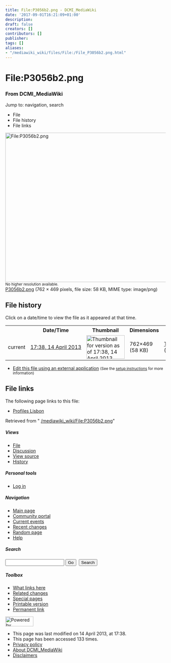 ```yaml
---
title: File:P3056b2.png - DCMI_MediaWiki
date: '2017-09-01T16:21:09+01:00'
description: 
draft: false
creators: []
contributors: []
publisher: 
tags: []
aliases:
- "/mediawiki_wiki/files/File:/File_P3056b2.png.html"
---
```


<a id="top"></a>
# File:P3056b2.png

### From DCMI\_MediaWiki

Jump to: navigation, search
<!-- start content -->
- File
- File history
- File links

 [<img alt="File:P3056b2.png" src="/images/9/90/P3056b2.png" width="762" height="469">](/mediawiki_wiki/files/P3056b2.png)  
<small>No higher resolution available.</small>  
 [P3056b2.png](/images/9/90/P3056b2.png)‎ (762 × 469 pixels, file size: 58 KB, MIME type: image/png)
<!-- 
NewPP limit report
Preprocessor node count: 0/1000000
Post-expand include size: 0/2097152 bytes
Template argument size: 0/2097152 bytes
Expensive parser function count: 0/100
-->
## File history

Click on a date/time to view the file as it appeared at that time.

<table class="wikitable filehistory">
  <tr>
    <td></td>
    <th>Date/Time</th>
    <th>Thumbnail</th>
    <th>Dimensions</th>
    <th>User</th>
    <th>Comment</th>
  </tr>
  <tr>
    <td>current</td>
    <td class="filehistory-selected" style="white-space: nowrap;"><a href="/mediawiki_wiki/files/P3056b2.png">17:38, 14 April 2013</a></td>
    <td><a href="/images/9/90/P3056b2.png"><img alt="Thumbnail for version as of 17:38, 14 April 2013" src="/images/9/90/P3056b2.png" width="120" height="74"></a></td>
    <td>762×469 <span style="white-space: nowrap;">(58 KB)</span>
    </td>
    <td>
      <a href="/index.php/User:TomBaker" title="User:TomBaker" class="mw-userlink">TomBaker</a> <span style="white-space: nowrap;"> <span class="mw-usertoollinks">(<a href="/index.php?title=User_talk:TomBaker&amp;action=edit&amp;redlink=1" class="new" title="User talk:TomBaker (page does not exist)">Talk</a> | <a href="/index.php/Special:Contributions/TomBaker" title="Special:Contributions/TomBaker">contribs</a>)</span></span>
    </td>
    <td></td>
  </tr>
</table>

  

- [Edit this file using an external application](/index.php?title=File:P3056b2.png&action=edit&externaledit=true&mode=file "File:P3056b2.png") <small>(See the <a href="http://www.mediawiki.org/wiki/Manual:External_editors" class="external text" rel="nofollow">setup instructions</a> for more information)</small>

## File links

The following page links to this file:

- [Profiles Lisbon](/index.php/Profiles_Lisbon "Profiles Lisbon")

Retrieved from " [/mediawiki_wiki/File:P3056b2.png](/mediawiki_wiki/files/File:/File:P3056b2.png.html)"

<!-- end content -->

##### Views

- [File](/mediawiki_wiki/files/File:/File:P3056b2.png.html)
- [Discussion](/index.php?title=File_talk:P3056b2.png&action=edit&redlink=1 "Discussion about the content page [t]")
- [View source](/index.php?title=File:P3056b2.png&action=edit "This page is protected.
You can view its source [e]")
- [History](/index.php?title=File:P3056b2.png&action=history "Past revisions of this page [h]")

##### Personal tools

- [Log in](/index.php?title=Special:UserLogin&returnto=File:P3056b2.png "You are encouraged to log in; however, it is not mandatory [o]")

<script type="text/javascript"> if (window.isMSIE55) fixalpha(); </script>

##### Navigation

- [Main page](/index.php/Main_Page "Visit the main page [z]")
- [Community portal](/index.php/DCMI_MediaWiki:Community_portal "About the project, what you can do, where to find things")
- [Current events](/index.php/DCMI_MediaWiki:Current_events "Find background information on current events")
- [Recent changes](/index.php/Special:RecentChanges "The list of recent changes in the wiki [r]")
- [Random page](/index.php/Special:Random "Load a random page [x]")
- [Help](/index.php/Help:Contents "The place to find out")

##### <label for="searchInput">Search</label>

<form action="/index.php" id="searchform">
				<input type="hidden" name="title" value="Special:Search">
				<input id="searchInput" title="Search DCMI_MediaWiki" accesskey="f" type="search" name="search">
				<input type="submit" name="go" class="searchButton" id="searchGoButton" value="Go" title="Go to a page with this exact name if exists"> 
				<input type="submit" name="fulltext" class="searchButton" id="mw-searchButton" value="Search" title="Search the pages for this text">
			</form>

##### Toolbox

- [What links here](/index.php/Special:WhatLinksHere/File:P3056b2.png "List of all wiki pages that link here [j]")
- [Related changes](/index.php/Special:RecentChangesLinked/File:P3056b2.png "Recent changes in pages linked from this page [k]")
- [Special pages](/index.php/Special:SpecialPages "List of all special pages [q]")
- [Printable version](/index.php?title=File:P3056b2.png&printable=yes "Printable version of this page [p]")
- [Permanent link](/index.php?title=File:P3056b2.png&oldid=4827 "Permanent link to this revision of the page")

<!-- end of the left (by default at least) column -->

 [<img src="/skins/common/images/poweredby_mediawiki_88x31.png" height="31" width="88" alt="Powered by MediaWiki">](http://www.mediawiki.org/)

- This page was last modified on 14 April 2013, at 17:38.
- This page has been accessed 133 times.
- [Privacy policy](/index.php/DCMI_MediaWiki:Privacy_policy "DCMI MediaWiki:Privacy policy")
- [About DCMI\_MediaWiki](/index.php/DCMI_MediaWiki:About "DCMI MediaWiki:About")
- [Disclaimers](/index.php/DCMI_MediaWiki:General_disclaimer "DCMI MediaWiki:General disclaimer")

<script>if (window.runOnloadHook) runOnloadHook();</script><!-- Served in 0.452 secs. -->
